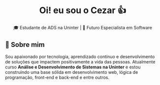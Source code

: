 <h1 align="center">Oi! eu sou o Cezar 👍</h1>

<p align="center">
  🎓 Estudante de ADS na Uninter | 🚀 Futuro Especialista em Software
</p>

## 🧠 Sobre mim

Sou apaixonado por tecnologia, aprendizado contínuo e desenvolvimento de soluções que impactem positivamente a vida das pessoas. Atualmente curso **Análise e Desenvolvimento de Sistemas na Uninter** e estou construindo uma base sólida em desenvolvimento web, lógica de programação, front-end e back-end e entre outros.
<!--
<div align="center">
  <img src="https://techstack-generator.vercel.app/java-icon.svg" alt="icon" width="50" height="50" />
</div>
-->

